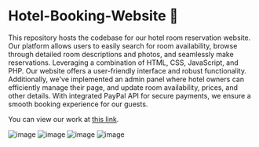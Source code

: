 # Hotel-Booking-Website 🏨
This repository hosts the codebase for our hotel room reservation website. Our platform allows users to easily search for room availability, browse through detailed room descriptions and photos, and seamlessly make reservations. Leveraging a combination of HTML, CSS, JavaScript, and PHP.
Our website offers a user-friendly interface and robust functionality. Additionally, we've implemented an admin panel where hotel owners can efficiently manage their page, and update room availability, prices, and other details. With integrated PayPal API for secure payments, we ensure a smooth booking experience for our guests. 

You can view our work at <a href="https://hotelcopodenieve2.000webhostapp.com/Proyecto-Reserva-de-Hotel-/Front-def/site/index.html">this link</a>.

![image](https://github.com/cmGitHub192/Hotel-Booking-Website/assets/150628254/1fc73e42-b373-4678-81a9-414a1bfd2841)
![image](https://github.com/cmGitHub192/Hotel-Booking-Website/assets/150628254/08f6dfbd-e548-42ec-b5fb-ad8fed45b298)
![image](https://github.com/cmGitHub192/Hotel-Booking-Website/assets/150628254/1fe59732-c25e-44b3-8a0e-b710457c088a)
![image](https://github.com/cmGitHub192/Hotel-Booking-Website/assets/150628254/64b18dcc-49ca-4047-8f72-615d76b0a1f4)

